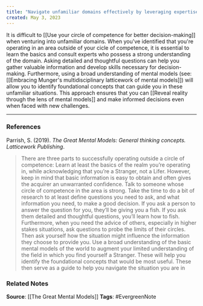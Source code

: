 ```yaml
---
title: "Navigate unfamiliar domains effectively by leveraging expertise and mental models"
created: May 3, 2023
---
```


It is difficult to [[Use your circle of competence for better decision-making]] when venturing into unfamiliar domains. When you've identified that you're operating in an area outside of your cicle of competence, it is essential to learn the basics and consult experts who possess a strong understanding of the domain. Asking detailed and thoughtful questions can help you gather valuable information and develop skills necessary for decision-making. Furthermore, using a broad understanding of mental models (see: [[Embracing Munger's multidisciplinary latticework of mental models]]) will allow you to identify foundational concepts that can guide you in these unfamiliar situations. This approach ensures that you can [[Reveal reality through the lens of mental models]] and make informed decisions even when faced with new challenges.

---
### References

Parrish, S. (2019). _The Great Mental Models: General thinking concepts. Latticework Publishing_.

> There are three parts to successfully operating outside a circle of competence: Learn at least the basics of the realm you’re operating in, while acknowledging that you’re a Stranger, not a Lifer. However, keep in mind that basic information is easy to obtain and often gives the acquirer an unwarranted confidence. Talk to someone whose circle of competence in the area is strong. Take the time to do a bit of research to at least define questions you need to ask, and what information you need, to make a good decision. If you ask a person to answer the question for you, they’ll be giving you a fish. If you ask them detailed and thoughtful questions, you’ll learn how to fish. Furthermore, when you need the advice of others, especially in higher stakes situations, ask questions to probe the limits of their circles. Then ask yourself how the situation might influence the information they choose to provide you. Use a broad understanding of the basic mental models of the world to augment your limited understanding of the field in which you find yourself a Stranger. These will help you identify the foundational concepts that would be most useful. These then serve as a guide to help you navigate the situation you are in

### Related Notes
**Source**: [[The Great Mental Models]]
**Tags**: #EvergreenNote
